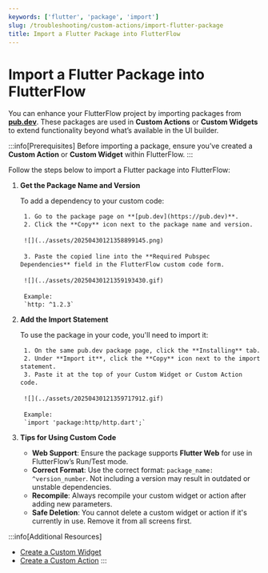 ```yaml
---
keywords: ['flutter', 'package', 'import']
slug: /troubleshooting/custom-actions/import-flutter-package
title: Import a Flutter Package into FlutterFlow
---
```


# Import a Flutter Package into FlutterFlow

You can enhance your FlutterFlow project by importing packages from **[pub.dev](https://pub.dev)**. These packages are used in **Custom Actions** or **Custom Widgets** to extend functionality beyond what’s available in the UI builder.

:::info[Prerequisites]
Before importing a package, ensure you’ve created a **Custom Action** or **Custom Widget** within FlutterFlow.
:::

Follow the steps below to import a Flutter package into FlutterFlow:

1. **Get the Package Name and Version**

    To add a dependency to your custom code:

        1. Go to the package page on **[pub.dev](https://pub.dev)**.
        2. Click the **Copy** icon next to the package name and version.

        ![](../assets/20250430121358899145.png)

        3. Paste the copied line into the **Required Pubspec Dependencies** field in the FlutterFlow custom code form.

        ![](../assets/20250430121359193430.gif)

        Example:  
        `http: ^1.2.3`

2. **Add the Import Statement**

    To use the package in your code, you'll need to import it:

        1. On the same pub.dev package page, click the **Installing** tab.
        2. Under **Import it**, click the **Copy** icon next to the import statement.
        3. Paste it at the top of your Custom Widget or Custom Action code.

        ![](../assets/20250430121359717912.gif)

        Example:  
        `import 'package:http/http.dart';`

3. **Tips for Using Custom Code**

    - **Web Support**: Ensure the package supports **Flutter Web** for use in FlutterFlow’s Run/Test mode.
    - **Correct Format**: Use the correct format: `package_name: ^version_number`. Not including a version may result in outdated or unstable dependencies.
    - **Recompile**: Always recompile your custom widget or action after adding new parameters.
    - **Safe Deletion**: You cannot delete a custom widget or action if it's currently in use. Remove it from all screens first.

:::info[Additional Resources]
- [Create a Custom Widget](/custom-code/widgets)
- [Create a Custom Action](/custom-code/actions)
:::